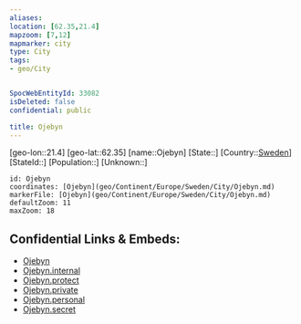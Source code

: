 ```yaml
---
aliases: 
location: [62.35,21.4]
mapzoom: [7,12] 
mapmarker: city 
type: City
tags:
- geo/City


SpocWebEntityId: 33082
isDeleted: false
confidential: public

title: Ojebyn
---
```

[geo-lon::21.4]
[geo-lat::62.35]
[name::Ojebyn]
[State::]
[Country::[Sweden](geo/Continent/Europe/Sweden.md)]
[StateId::]
[Population::]
[Unknown::]


```leaflet
id: Ojebyn
coordinates: [Ojebyn](geo/Continent/Europe/Sweden/City/Ojebyn.md)
markerFile: [Ojebyn](geo/Continent/Europe/Sweden/City/Ojebyn.md)
defaultZoom: 11 
maxZoom: 18
```


## Confidential Links & Embeds: 
- [Ojebyn](../../../../../../_public/geo/Continent/Europe/Sweden/City/Ojebyn.md) 
- [Ojebyn.internal](../../../../../../_internal/geo/Continent/Europe/Sweden/City/Ojebyn.internal.md) 
- [Ojebyn.protect](../../../../../../_protect/geo/Continent/Europe/Sweden/City/Ojebyn.protect.md) 
- [Ojebyn.private](../../../../../../_private/geo/Continent/Europe/Sweden/City/Ojebyn.private.md) 
- [Ojebyn.personal](../../../../../../_personal/geo/Continent/Europe/Sweden/City/Ojebyn.personal.md) 
- [Ojebyn.secret](../../../../../../_secret/geo/Continent/Europe/Sweden/City/Ojebyn.secret.md) 
